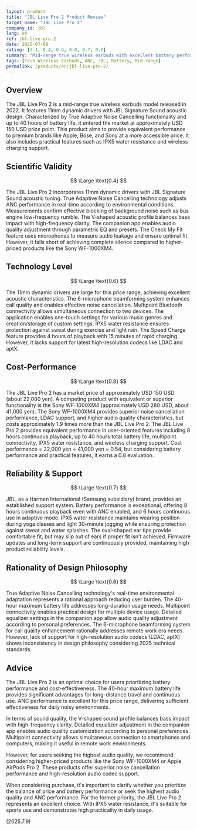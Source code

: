 ```yaml
---
layout: product
title: "JBL Live Pro 2 Product Review"
target_name: "JBL Live Pro 2"
company_id: jbl
lang: en
ref: jbl-live-pro-2
date: 2025-07-09
rating: [3.1, 0.4, 0.6, 0.8, 0.7, 0.6]
summary: "Mid-range true wireless earbuds with excellent battery performance and ANC functionality. Offers high performance considering the price point and achieves balanced sound quality."
tags: [True Wireless Earbuds, ANC, JBL, Battery, Mid-range]
permalink: /products/en/jbl-live-pro-2/
---
```


## Overview

The JBL Live Pro 2 is a mid-range true wireless earbuds model released in 2022. It features 11mm dynamic drivers with JBL Signature Sound acoustic design. Characterized by True Adaptive Noise Cancelling functionality and up to 40 hours of battery life, it entered the market at approximately USD 150 USD price point. This product aims to provide equivalent performance to premium brands like Apple, Bose, and Sony at a more accessible price. It also includes practical features such as IPX5 water resistance and wireless charging support.

## Scientific Validity

$$ \Large \text{0.4} $$

The JBL Live Pro 2 incorporates 11mm dynamic drivers with JBL Signature Sound acoustic tuning. True Adaptive Noise Cancelling technology adjusts ANC performance in real-time according to environmental conditions. Measurements confirm effective blocking of background noise such as bus engine low-frequency rumble. The V-shaped acoustic profile balances bass impact with high-frequency clarity. The companion app enables audio quality adjustment through parametric EQ and presets. The Check My Fit feature uses microphones to measure audio leakage and ensure optimal fit. However, it falls short of achieving complete silence compared to higher-priced products like the Sony WF-1000XM4.

## Technology Level

$$ \Large \text{0.6} $$

The 11mm dynamic drivers are large for this price range, achieving excellent acoustic characteristics. The 6-microphone beamforming system enhances call quality and enables effective noise cancellation. Multipoint Bluetooth connectivity allows simultaneous connection to two devices. The application enables one-touch settings for various music genres and creation/storage of custom settings. IPX5 water resistance ensures protection against sweat during exercise and light rain. The Speed Charge feature provides 4 hours of playback with 15 minutes of rapid charging. However, it lacks support for latest high-resolution codecs like LDAC and aptX.

## Cost-Performance

$$ \Large \text{0.8} $$

The JBL Live Pro 2 has a market price of approximately USD 150 USD (about 22,000 yen). A competing product with equivalent or superior functionality is the Sony WF-1000XM4 (approximately USD 280 USD, about 41,000 yen). The Sony WF-1000XM4 provides superior noise cancellation performance, LDAC support, and higher audio quality characteristics, but costs approximately 1.9 times more than the JBL Live Pro 2. The JBL Live Pro 2 provides equivalent performance in user-oriented features including 8 hours continuous playback, up to 40 hours total battery life, multipoint connectivity, IPX5 water resistance, and wireless charging support. Cost performance = 22,000 yen ÷ 41,000 yen = 0.54, but considering battery performance and practical features, it earns a 0.8 evaluation.

## Reliability & Support

$$ \Large \text{0.7} $$

JBL, as a Harman International (Samsung subsidiary) brand, provides an established support system. Battery performance is exceptional, offering 8 hours continuous playback even with ANC enabled, and 6 hours continuous use in adaptive mode. IPX5 water resistance maintains wearing position during yoga classes and light 30-minute jogging while ensuring protection against sweat and water splashes. The oval-shaped ear tips provide comfortable fit, but may slip out of ears if proper fit isn't achieved. Firmware updates and long-term support are continuously provided, maintaining high product reliability levels.

## Rationality of Design Philosophy

$$ \Large \text{0.6} $$

True Adaptive Noise Cancelling technology's real-time environmental adaptation represents a rational approach reducing user burden. The 40-hour maximum battery life addresses long-duration usage needs. Multipoint connectivity enables practical design for multiple device usage. Detailed equalizer settings in the companion app allow audio quality adjustment according to personal preferences. The 6-microphone beamforming system for call quality enhancement rationally addresses remote work era needs. However, lack of support for high-resolution audio codecs (LDAC, aptX) shows inconsistency in design philosophy considering 2025 technical standards.

## Advice

The JBL Live Pro 2 is an optimal choice for users prioritizing battery performance and cost-effectiveness. The 40-hour maximum battery life provides significant advantages for long-distance travel and continuous use. ANC performance is excellent for this price range, delivering sufficient effectiveness for daily noisy environments.

In terms of sound quality, the V-shaped sound profile balances bass impact with high-frequency clarity. Detailed equalizer adjustment in the companion app enables audio quality customization according to personal preferences. Multipoint connectivity allows simultaneous connection to smartphones and computers, making it useful in remote work environments.

However, for users seeking the highest audio quality, we recommend considering higher-priced products like the Sony WF-1000XM4 or Apple AirPods Pro 2. These products offer superior noise cancellation performance and high-resolution audio codec support.

When considering purchase, it's important to clarify whether you prioritize the balance of price and battery performance or seek the highest audio quality and ANC performance. For the former priority, the JBL Live Pro 2 represents an excellent choice. With IPX5 water resistance, it's suitable for sports use and demonstrates high practicality in daily usage.

(2025.7.9)